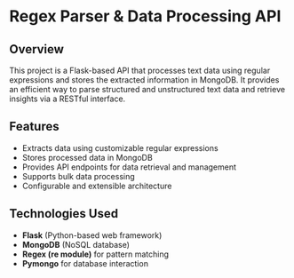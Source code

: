 # Regex Parser & Data Processing API

## Overview
This project is a Flask-based API that processes text data using regular expressions and stores the extracted information in MongoDB. It provides an efficient way to parse structured and unstructured text data and retrieve insights via a RESTful interface.

## Features
- Extracts data using customizable regular expressions
- Stores processed data in MongoDB
- Provides API endpoints for data retrieval and management
- Supports bulk data processing
- Configurable and extensible architecture

## Technologies Used
- **Flask** (Python-based web framework)
- **MongoDB** (NoSQL database)
- **Regex (re module)** for pattern matching
- **Pymongo** for database interaction
